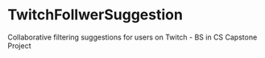 # TwitchFollwerSuggestion
Collaborative filtering suggestions for users on Twitch - BS in CS Capstone Project
